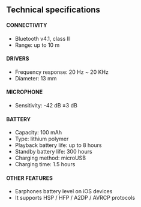 ## Technical specifications

#### CONNECTIVITY
- Bluetooth v4.1, class II
- Range: up to 10 m
 
#### DRIVERS
- Frequency response: 20 Hz ~ 20 KHz
- Diameter: 13 mm

#### MICROPHONE 
- Sensitivity: -42 dB ±3 dB

#### BATTERY
- Capacity: 100 mAh
- Type: lithium polymer
- Playback battery life: up to 8 hours 
- Standby battery life: 300 hours 
- Charging method: microUSB
- Charging time: 1.5 hours

#### OTHER FEATURES
- Earphones battery level on iOS devices
- It supports HSP / HFP / A2DP / AVRCP protocols
